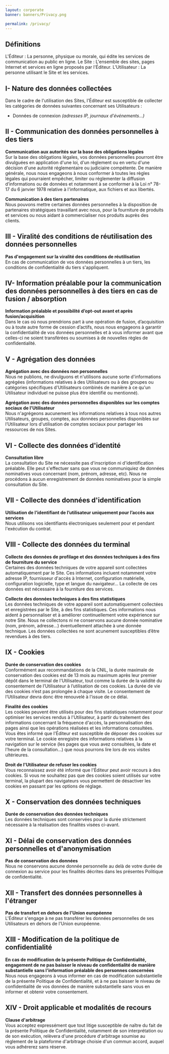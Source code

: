 ```yaml
---
layout: corporate
banner: banners/Privacy.png

permalink: /privacy/
---
```


## Définitions
L'Éditeur : La personne, physique ou morale, qui édite les services de communication au public
en ligne.
Le Site : L'ensemble des sites, pages Internet et services en ligne proposés par l'Éditeur.
L'Utilisateur : La personne utilisant le Site et les services.

## I- Nature des données collectées
Dans le cadre de l'utilisation des Sites, l'Éditeur est susceptible de collecter les catégories de données suivantes concernant ses Utilisateurs :
- Données de connexion *(adresses IP, journaux d'événements...)*

## II - Communication des données personnelles à des tiers
**Communication aux autorités sur la base des obligations légales**  
Sur la base des obligations légales, vos données personnelles pourront être divulguées en application d'une loi, d'un règlement ou en vertu d'une décision d'une autorité réglementaire ou judiciaire compétente. De manière générale, nous nous engageons à nous conformer à toutes les règles légales qui pourraient empêcher, limiter ou réglementer la diffusion d’informations ou de données et notamment à se conformer à la Loi n° 78-17 du 6 janvier 1978 relative à l'informatique, aux fichiers et aux libertés. 

**Communication à des tiers partenaires**  
Nous pouvons mettre certaines données personnelles à la disposition de partenaires stratégiques travaillant avec nous, pour la fourniture de produits et services ou nous aidant à commercialiser nos produits auprès des clients.

## III - Viralité des conditions de réutilisation des données personnelles
**Pas d'engagement sur la viralité des conditions de réutilisation**  
En cas de communication de vos données personnelles à un tiers, les conditions de confidentialité du tiers s'appliquent.

## IV- Information préalable pour la communication des données personnelles à des tiers en cas de fusion / absorption
**Information préalable et possibilité d’opt-out avant et après fusion/acquisition**  
Dans le cas où nous prendrions part à une opération de fusion, d’acquisition ou à toute autre forme de cession d’actifs, nous nous engageons à garantir la confidentialité de vos données personnelles et à vous informer avant que celles-ci ne soient transférées ou soumises à de nouvelles règles de confidentialité.

## V - Agrégation des données
**Agrégation avec des données non personnelles**  
Nous ne publions, ne divulguons et n'utilisons aucune sorte d'informations agrégées (informations relatives à des Utilisateurs ou à des groupes ou catégories spécifiques d'Utilisateurs combinés de manière à ce qu'un Utilisateur individuel ne puisse plus être identifié ou mentionné).

**Agrégation avec des données personnelles disponibles sur les comptes sociaux de l'Utilisateur**  
Nous n'agrégeons aucunement les informations relatives à tous nos autres Utilisateurs, groupes, comptes, aux données personnelles disponibles sur l’Utilisateur lors d'utilisation de comptes sociaux pour partager les ressources de nos Sites.

## VI - Collecte des données d'identité
**Consultation libre**  
La consultation du Site ne nécessite pas d'inscription ni d'identification préalable. Elle peut s'effectuer sans que vous ne communiquiez de données nominatives vous concernant (nom, prénom, adresse, etc). Nous ne procédons à aucun enregistrement de données nominatives pour la simple consultation du Site.

## VII - Collecte des données d'identification
**Utilisation de l'identifiant de l’utilisateur uniquement pour l’accès aux services**  
Nous utilisons vos identifiants électroniques seulement pour et pendant l'exécution du contrat.

## VIII - Collecte des données du terminal
**Collecte des données de profilage et des données techniques à des fins de fourniture du service**  
Certaines des données techniques de votre appareil sont collectées automatiquement par le Site. Ces informations incluent notamment votre adresse IP, fournisseur d'accès à Internet, configuration matérielle, configuration logicielle, type et langue du navigateur... La collecte de ces données est nécessaire à la fourniture des services.

**Collecte des données techniques à des fins statistiques**  
Les données techniques de votre appareil sont automatiquement collectées et enregistrées
par le Site, à des fins statistiques. Ces informations nous aident à personnaliser et à améliorer continuellement votre expérience sur notre Site. Nous ne collectons ni ne conservons aucune donnée nominative (nom, prénom, adresse...) éventuellement attachée à une donnée technique. Les données collectées ne sont acunement susceptibles d’être revendues à des tiers.

## IX - Cookies
**Durée de conservation des cookies**  
Conformément aux recommandations de la CNIL, la durée maximale de conservation des cookies est de 13 mois au maximum après leur premier dépôt dans le terminal de l'Utilisateur, tout comme la durée de la validité du consentement de l’Utilisateur à l’utilisation de ces cookies. La durée de vie des cookies n’est pas prolongée à chaque visite. Le consentement de l’Utilisateur devra donc être renouvelé à l'issue de ce délai.

**Finalité des cookies**  
Les cookies peuvent être utilisés pour des fins statistiques notamment pour optimiser les services rendus à l'Utilisateur, à partir du traitement des informations concernant la fréquence d'accès, la personnalisation des pages ainsi que les opérations réalisées et les informations consultées.  
Vous êtes informé que l'Éditeur est susceptible de déposer des cookies sur votre terminal. Le cookie enregistre des informations relatives à la navigation sur le service (les pages que vous avez consultées, la date et l'heure de la consultation...) que nous pourrons lire lors de vos visites ultérieures.

**Droit de l'Utilisateur de refuser les cookies**  
Vous reconnaissez avoir été informé que l'Éditeur peut avoir recours à des cookies. Si vous ne souhaitez pas que des cookies soient utilisés sur votre terminal, la plupart des navigateurs vous permettent de désactiver les cookies en passant par les options de réglage.

## X - Conservation des données techniques
**Durée de conservation des données techniques**  
Les données techniques sont conservées pour la durée strictement nécessaire à la réalisation des finalités visées ci-avant.

## XI - Délai de conservation des données personnelles et d'anonymisation
**Pas de conservation des données**  
Nous ne conservons aucune donnée personnelle au delà de votre durée de connexion au service pour les finalités décrites dans les présentes Politique de confidentialité.

## XII - Transfert des données personnelles à l'étranger
**Pas de transfert en dehors de l'Union européenne**  
L'Éditeur s'engage à ne pas transférer les données personnelles de ses Utilisateurs en dehors
de l'Union européenne.

## XIII - Modification de la politique de confidentialité
**En cas de modification de la présente Politique de Confidentialité, engagement de ne pas baisser le niveau de confidentialité de manière substantielle sans l'information préalable des personnes concernées**  
Nous nous engageons à vous informer en cas de modification substantielle de la présente Politique de Confidentialité, et à ne pas baisser le niveau de confidentialité de vos données de manière substantielle sans vous en informer et obtenir votre consentement.

## XIV - Droit applicable et modalités de recours
**Clause d'arbitrage**  
Vous acceptez expressément que tout litige susceptible de naître du fait de la présente Politique de Confidentialité, notamment de son interprétation ou de son exécution, relèvera d'une procédure d'arbitrage soumise au règlement de la plateforme d'arbitrage choisie d'un commun accord, auquel vous adhérerez sans réserve.